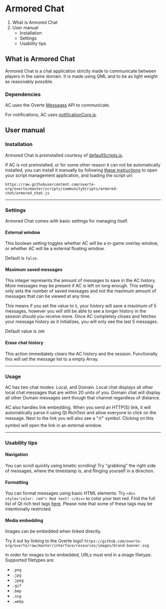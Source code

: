 # Armored Chat

1. What is Armored Chat
2. User manual
    - Installation
    - Settings
    - Usability tips

## What is Armored Chat

Armored Chat is a chat application strictly made to communicate between players in the same domain. It is made using QML and to be as light weight as reasonably possible.

### Dependencies

AC uses the Overte [Messages](https://apidocs.overte.org/Messages.html) API to communicate.

For notifications, AC uses [notificationCore.js](https://github.com/overte-org/overte/blob/bb8bac43eadd3b20956a2ff7b0b21c28844b0f77/scripts/communityScripts/notificationCore/notificationCore.js).

## User manual

### Installation

Armored Chat is preinstalled courtesy of [defaultScripts.js](https://github.com/overte-org/overte/blob/8661e8a858663b48e8485c2cd7120dc3e2d7b87e/scripts/defaultScripts.js).

If AC is not preinstalled, or for some other reason it can not be automatically installed, you can install it manually by following [these instructions](https://github.com/overte-org/overte/blob/8661e8a858663b48e8485c2cd7120dc3e2d7b87e/scripts/defaultScripts.js) to open your script management application, and loading the script url:

```
https://raw.githubusercontent.com/overte-org/overte/master/scripts/communityScripts/armored-chat/armored_chat.js
```

---

### Settings

Armored Chat comes with basic settings for managing itself.

#### External window

This boolean setting toggles whether AC will be a in-game overlay window, or whether AC will be a external floating window.

Default is `false`.

#### Maximum saved messages

This integer represents the amount of messages to save in the AC history. More messages may be present if AC is left on long enough. This setting only sets the number of saved messages and not the maximum amount of messages that can be viewed at any time.

This means if you set the value to `5`, your history will save a maximum of 5 messages, however you will still be able to see a longer history in the session should you receive more. Once AC completely closes and fetches your message history as it initializes, you will only see the last 5 messages.

Default value is `200`

#### Erase chat history

This action immediately clears the AC history and the session. Functionally this will set the message list to a empty Array.

---

### Usage

AC has two chat modes: Local, and Domain. Local chat displays all other local chat messages that are within 20 units of you. Domain chat will display all other Domain messages sent though that channel regardless of distance.

AC also handles link embedding. When you send an HTTP(S) link, it will automatically parse it using Qt RichText and allow everyone to click on the message. Next to the link you will also see a "⮺" symbol. Clicking on this symbol will open the link in an external window.

---

### Usability tips

#### Navigation

You can scroll quickly using kinetic scrolling! Try "grabbing" the right side of messages, where the timestamp is, and flinging yourself in a direction.

#### Formatting

You can format messages using basic HTML elements. Try `<div style="color: red"> Red text! </div>` to color your text red.
Find the full list of Qt rich text tags [here](https://doc.qt.io/qt-6/richtext-html-subset.html). Please note that some of these tags may be intentionally restricted.

#### Media embedding

Images can be embedded when linked directly.

Try it out by linking to the Overte logo! `https://github.com/overte-org/overte/raw/master/interface/resources/images/brand-banner.svg`

In order for images to be embedded, URLs must end in a image filetype.
Supported filetypes are:

-   `.png`
-   `.jpg`
-   `.jpeg`
-   `.gif`
-   `.bmp`
-   `.svg`
-   `.webp`
